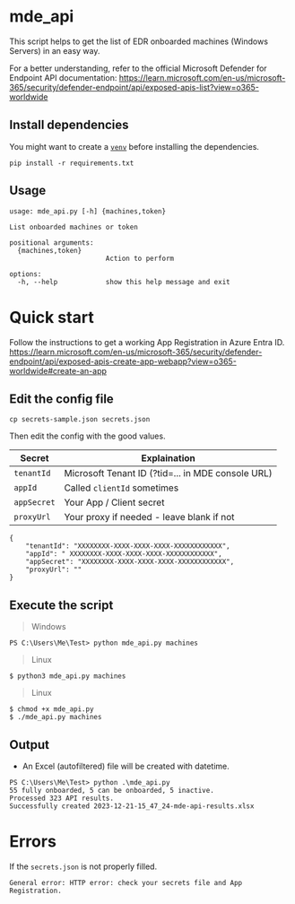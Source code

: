 # mde_api

This script helps to get the list of EDR onboarded machines (Windows Servers) in an easy way.

For a better understanding, refer to the official Microsoft Defender for Endpoint API documentation: https://learn.microsoft.com/en-us/microsoft-365/security/defender-endpoint/api/exposed-apis-list?view=o365-worldwide

## Install dependencies

You might want to create a [`venv`](https://docs.python.org/3/library/venv.html) before installing the dependencies.

```
pip install -r requirements.txt
```

## Usage

```
usage: mde_api.py [-h] {machines,token}

List onboarded machines or token

positional arguments:
  {machines,token}
                        Action to perform

options:
  -h, --help            show this help message and exit
```

# Quick start

Follow the instructions to get a working App Registration in Azure Entra ID.
https://learn.microsoft.com/en-us/microsoft-365/security/defender-endpoint/api/exposed-apis-create-app-webapp?view=o365-worldwide#create-an-app

## Edit the config file
```
cp secrets-sample.json secrets.json
```

Then edit the config with the good values.

| Secret | Explaination |
|----------|--------------|
|`tenantId`| Microsoft Tenant ID (?tid=... in MDE console URL) |
|`appId`| Called `clientId` sometimes |
|`appSecret`| Your App / Client secret |
|`proxyUrl`| Your proxy if needed - leave blank if not |

```
{
    "tenantId": "XXXXXXXX-XXXX-XXXX-XXXX-XXXXXXXXXXXX",
    "appId": " XXXXXXXX-XXXX-XXXX-XXXX-XXXXXXXXXXXX",
    "appSecret": "XXXXXXXX-XXXX-XXXX-XXXX-XXXXXXXXXXXX",
    "proxyUrl": ""
}
```

## Execute the script

> Windows

```
PS C:\Users\Me\Test> python mde_api.py machines
```

> Linux

```
$ python3 mde_api.py machines
```

> Linux  

```
$ chmod +x mde_api.py
$ ./mde_api.py machines
```

## Output

- An Excel (autofiltered) file will be created with datetime.

```
PS C:\Users\Me\Test> python .\mde_api.py
55 fully onboarded, 5 can be onboarded, 5 inactive.
Processed 323 API results.
Successfully created 2023-12-21-15_47_24-mde-api-results.xlsx
```

# Errors

If the `secrets.json` is not properly filled.
```
General error: HTTP error: check your secrets file and App Registration.
```
